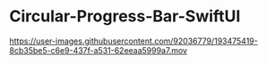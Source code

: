 # Circular-Progress-Bar-SwiftUI








https://user-images.githubusercontent.com/92036779/193475419-8cb35be5-c6e9-437f-a531-62eeaa5999a7.mov

